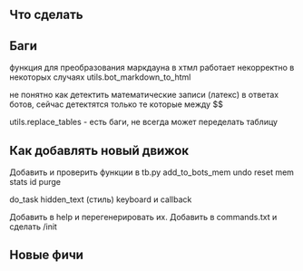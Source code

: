 ## Что сделать



## Баги

функция для преобразования маркдауна в хтмл работает некорректно в некоторых случаях
   utils.bot_markdown_to_html

не понятно как детектить математические записи (латекс) в ответах ботов, сейчас детектятся только те которые между $$

utils.replace_tables - есть баги, не всегда может переделать таблицу


## Как добавлять новый движок

Добавить и проверить функции в tb.py
   add_to_bots_mem
   undo
   reset
   mem
   stats
   id
   purge

   do_task
      hidden_text (стиль)
   keyboard и callback

Добавить в help и перегенерировать их.
Добавить в commands.txt и сделать /init

## Новые фичи

